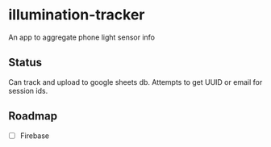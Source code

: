 # illumination-tracker
 An app to aggregate phone light sensor info


## Status
Can track and upload to google sheets db. Attempts to get UUID or email for session ids.

## Roadmap

- [ ] Firebase

